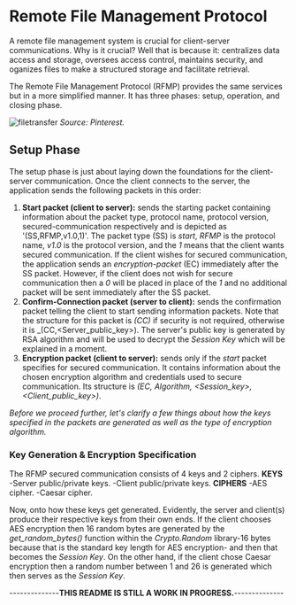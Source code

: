 # Remote File Management Protocol

A remote file management system is crucial for client-server communications. Why is it crucial? Well that is because it: centralizes data access and storage, oversees access control, maintains security, and oganizes files to make a structured storage and facilitate retrieval.

The Remote File Management Protocol (RFMP) provides the same services but in a more simplified manner. It has three phases: setup, operation, and closing phase.

![filetransfer](https://github.com/user-attachments/assets/b1c5b520-e6e4-43b4-b606-85c9ec80cdc2)
_Source: Pinterest._

## Setup Phase

The setup phase is just about laying down the foundations for the client-server communication. Once the client connects to the server, the application sends the following packets in this order:
1) **Start packet (client to server):** sends the starting packet containing information about the packet type, protocol name, protocol version, secured-communication respectively and is depicted as '(SS,RFMP,v1.0,1)'. The packet type (SS) is _start_, _RFMP_ is the protocol name, _v1.0_ is the protocol version, and the _1_ means that the client wants secured communication. If the client wishes for secured communication, the application sends an _encryption-packet_ (EC) immediately after the SS packet. However, if the client does not wish for secure communication then a _0_ will be placed in place of the _1_ and no additional packet will be sent immediately after the SS packet.
2) **Confirm-Connection packet (server to client):** sends the confirmation packet telling the client to start sending information packets. Note that the structure for this packet is _(CC)_ if security is not required, otherwise it is _(CC,<Server_public_key>). The server's public key is generated by RSA algorithm and will be used to decrypt the _Session Key_ which will be explained in a moment.
3) **Encryption packet (client to server):** sends only if the _start_ packet specifies for secured communication. It contains information about the chosen encryption algorithm and credentials used to secure communication. Its structure is _(EC, Algorithm, <Session_key>, <Client_public_key>)_.

_Before we proceed further, let's clarify a few things about how the keys specified in the packets are generated as well as the type of encryption algorithm._

### Key Generation & Encryption Specification

The RFMP secured communication consists of 4 keys and 2 ciphers.
**KEYS**
-Server public/private keys.
-Client public/private keys.
**CIPHERS**
-AES cipher.
-Caesar cipher.

Now, onto how these keys get generated. Evidently, the server and client(s) produce their respective keys from their own ends. If the client chooses AES encryption then 16 random bytes are generated by the _get_random_bytes()_ function within the _Crypto.Random_ library-16 bytes because that is the standard key length for AES encryption- and then that becomes the _Session Key_. On the other hand, if the client chose Caesar encryption then a random number between 1 and 26 is generated which then serves as the _Session Key_. 

--------------**THIS README IS STILL A WORK IN PROGRESS.**--------------
